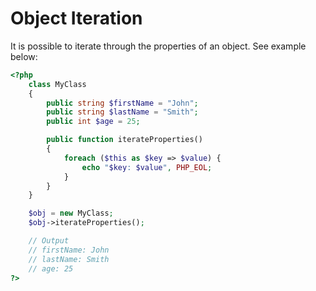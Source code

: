 
# Object Iteration  

It is possible to iterate through the properties of an object. See example below:  

```php
<?php
    class MyClass
    {
        public string $firstName = "John";
        public string $lastName = "Smith";
        public int $age = 25;

        public function iterateProperties()
        {
            foreach ($this as $key => $value) {
                echo "$key: $value", PHP_EOL;
            }
        }
    }

    $obj = new MyClass;
    $obj->iterateProperties();

    // Output
    // firstName: John
    // lastName: Smith
    // age: 25
?>
```
